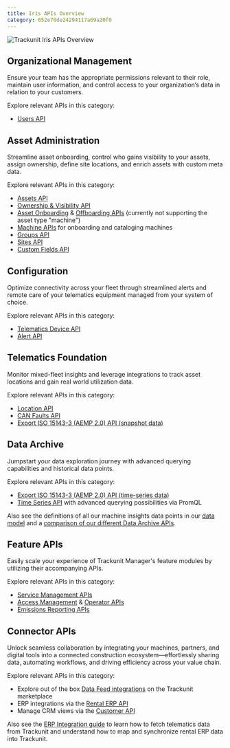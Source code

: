 ```yaml
---
title: Iris APIs Overview
category: 652e70de24294117a69a20f0
---
```


![Trackunit Iris APIs Overview](https://cdn.statically.io/gh/trackunit/developer-hub/master/api-docs/iris-api-overview.png)

## Organizational Management

Ensure your team has the appropriate permissions relevant to their role, maintain user information, and control access to your organization’s data in relation to your customers.

Explore relevant APIs in this category:

- [Users API](https://developers.trackunit.com/reference/getusers)

## Asset Administration

Streamline asset onboarding, control who gains visibility to your assets, assign ownership, define site locations, and enrich assets with custom meta data.

Explore relevant APIs in this category:

- [Assets API](https://developers.trackunit.com/reference/assets-api-introduction)
- [Ownership & Visibility API](https://developers.trackunit.com/reference/ownership-visibility-api-intro)
- [Asset Onboarding](https://developers.trackunit.com/reference/onboardasset_v1) & [Offboarding APIs](https://developers.trackunit.com/reference/offboardasset_v1) (currently not supporting the asset type "machine")
- [Machine APIs](https://developers.trackunit.com/reference/machine-apis-intro) for onboarding and cataloging machines
- [Groups API](https://developers.trackunit.com/reference/getgroups)
- [Sites API](https://developers.trackunit.com/reference/sites-api-intro)
- [Custom Fields API](https://developers.trackunit.com/reference/custom-field-intro)

## Configuration

Optimize connectivity across your fleet through streamlined alerts and remote care of your telematics equipment managed from your system of choice.

Explore relevant APIs in this category:

- [Telematics Device API](https://developers.trackunit.com/reference/telematics-device-api-intro)
- [Alert API](https://developers.trackunit.com/reference/alerts)

## Telematics Foundation

Monitor mixed-fleet insights and leverage integrations to track asset locations and gain real world utilization data.

Explore relevant APIs in this category:

- [Location API](https://developers.trackunit.com/reference/location-api-intro)
- [CAN Faults API](https://developers.trackunit.com/reference/can-faults-api)
- [Export ISO 15143-3 (AEMP 2.0) API (snapshot data)](https://developers.trackunit.com/reference/snapshot)

## Data Archive

Jumpstart your data exploration journey with advanced querying capabilities and historical data points.

Explore relevant APIs in this category:

- [Export ISO 15143-3 (AEMP 2.0) API (time-series data)](https://developers.trackunit.com/reference/time-series)
- [Time Series API](https://developers.trackunit.com/reference/time-series-introduction) with advanced querying possibilities via PromQL

Also see the definitions of all our machine insights data points in our [data model](https://developers.trackunit.com/reference/data-model) and a [comparison of our different Data Archive APIs](https://developers.trackunit.com/reference/comparison-overview-of-data-archive-apis).

## Feature APIs

Easily scale your experience of Trackunit Manager's feature modules by utilizing their accompanying APIs.

Explore relevant APIs in this category:

- [Service Management APIs](https://developers.trackunit.com/reference/service-management-intro)
- [Access Management](https://developers.trackunit.com/reference/access-management-intro) & [Operator APIs](https://developers.trackunit.com/reference/operator-intro)
- [Emissions Reporting APIs](https://developers.trackunit.com/reference/emissions-api)

## Connector APIs

Unlock seamless collaboration by integrating your machines, partners, and digital tools into a connected construction ecosystem—effortlessly sharing data, automating workflows, and driving efficiency across your value chain.

Explore relevant APIs in this category:
- Explore out of the box [Data Feed integrations](https://new.manager.trackunit.com/marketplace?q=&c=DATA_FEEDS) on the Trackunit marketplace
- ERP integrations via the [Rental ERP API](https://developers.trackunit.com/reference/rental-erp-api-intro)
- Manage CRM views via the [Customer API](https://developers.trackunit.com/reference/customers)

Also see the [ERP Integration guide](https://developers.trackunit.com/reference/data-model) to learn how to fetch telematics data from Trackunit and understand how to map and synchronize rental ERP data into Trackunit.
